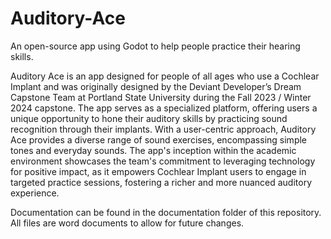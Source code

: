 # Auditory-Ace

An open-source app using Godot to help people practice their hearing skills.

Auditory Ace is an app designed for people of all ages who use a Cochlear Implant and was originally designed by the Deviant Developer’s Dream Capstone Team at Portland State University during the Fall 2023 / Winter 2024 capstone. The app serves as a specialized platform, offering users a unique opportunity to hone their auditory skills by practicing sound recognition through their implants. With a user-centric approach, Auditory Ace provides a diverse range of sound exercises, encompassing simple tones and everyday sounds. The app's inception within the academic environment showcases the team's commitment to leveraging technology for positive impact, as it empowers Cochlear Implant users to engage in targeted practice sessions, fostering a richer and more nuanced auditory experience.

Documentation can be found in the documentation folder of this repository. All files are word documents to allow for future changes. 
